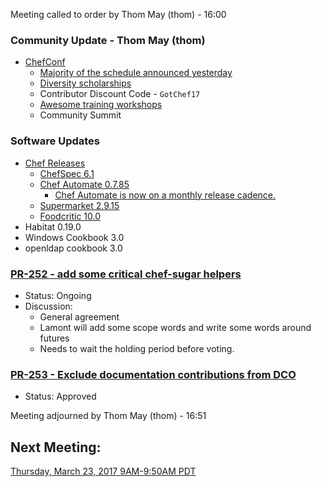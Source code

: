 Meeting called to order by Thom May (thom) -  16:00

### Community Update - Thom May (thom)

* [ChefConf](https://chefconf.chef.io/2017/)
  * [Majority of the schedule announced yesterday](https://chefconf.chef.io/2017/agenda/)
  * [Diversity scholarships](https://chefconf.chef.io/2017/diversity-scholarship/)
  * Contributor Discount Code - `GotChef17`
  * [Awesome training workshops](https://blog.chef.io/2017/03/09/exclusive-workshops-chefconf-2017/)
  * Community Summit

### Software Updates

* [Chef Releases](https://discourse.chef.io/c/chef-release)
  * [ChefSpec 6.1](https://discourse.chef.io/t/chefspec-6-1-released/10552/1)
  * [Chef Automate 0.7.85](https://discourse.chef.io/t/chef-automate-release-0-7-85/10558/1)
    * [Chef Automate is now on a monthly release cadence.](https://blog.chef.io/2017/03/06/chef-automates-new-release-cadence/)
  * [Supermarket 2.9.15](https://discourse.chef.io/t/supermarket-2-9-15-release/10579)
  * [Foodcritic 10.0](https://discourse.chef.io/t/foodcritic-10-0-released/10582)
* Habitat 0.19.0
* Windows Cookbook 3.0
* openldap cookbook 3.0

### [PR-252 - add some critical chef-sugar helpers](https://github.com/chef/chef-rfc/pull/252)
* Status:  Ongoing
* Discussion:
  * General agreement
  * Lamont will add some scope words and write some words around futures
  * Needs to wait the holding period before voting.

### [PR-253 - Exclude documentation contributions from DCO](https://github.com/chef/chef-rfc/pull/253)
* Status:  Approved

Meeting adjourned by Thom May (thom) - 16:51

## Next Meeting:

[Thursday, March 23, 2017 9AM-9:50AM PDT](http://everytimezone.com/#2017-3-23,240,cn3)
